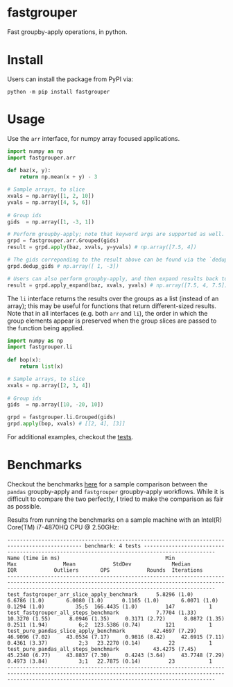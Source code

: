 [![<sjoshistrats>](https://circleci.com/gh/sjoshistrats/fastgrouper.svg?style=shield)](https://app.circleci.com/pipelines/github/sjoshistrats/fastgrouper?branch=master)

# fastgrouper
Fast groupby-apply operations, in python.
  
# Install
  
Users can install the package from PyPI via:
  
```shell
python -m pip install fastgrouper
```

# Usage

Use the `arr` interface, for numpy array focused applications.

```python
import numpy as np
import fastgrouper.arr
  
def baz(x, y):
    return np.mean(x + y) - 3

# Sample arrays, to slice
xvals = np.array([1, 2, 10])
yvals = np.array([4, 5, 6])
  
# Group ids
gids  = np.array([1, -3, 1])

# Perform groupby-apply; note that keyword args are supported as well.
grpd = fastgrouper.arr.Grouped(gids)
result = grpd.apply(baz, xvals, y=yvals) # np.array([7.5, 4])

# The gids correponding to the result above can be found via the `dedup_gids` attribute.
grpd.dedup_gids # np.array([ 1, -3])

# Users can also perform groupby-apply, and then expand results back to align with the original gids.
result = grpd.apply_expand(baz, xvals, yvals) # np.array([7.5, 4, 7.5])
```

The `li` interface returns the results over the groups as a list (instead of an array); this may be useful for functions that return different-sized results. Note that in all interfaces (e.g. both `arr` and `li`), the order in which the group elements appear is preserved when the group slices are passed to the function being applied.

  
```python
import numpy as np
import fastgrouper.li
  
def bop(x):
    return list(x)

# Sample arrays, to slice
xvals = np.array([2, 3, 4])
  
# Group ids
gids  = np.array([10, -20, 10])

grpd = fastgrouper.li.Grouped(gids)
grpd.apply(bop, xvals) # [[2, 4], [3]]
```
  
For additional examples, checkout the [tests](./python/fastgrouper/test).
  
# Benchmarks

Checkout the benchmarks [here](./python/fastgrouper/test/test_grouped_benchmark.py) for a sample comparison between the `pandas` groupby-apply and `fastgrouper` groupby-apply workflows. While it is difficult to compare the two perfectly, I tried to make the comparison as fair as possible.

Results from running the benchmarks on a sample machine with an Intel(R) Core(TM) i7-4870HQ CPU @ 2.50GHz:
  
```console
---------------------------------------------------------------------------------------------- benchmark: 4 tests ---------------------------------------------------------------------------------------------
Name (time in ms)                                  Min                Max               Mean            StdDev             Median               IQR            Outliers       OPS            Rounds  Iterations
---------------------------------------------------------------------------------------------------------------------------------------------------------------------------------------------------------------
test_fastgrouper_arr_slice_apply_benchmark      5.8296 (1.0)       6.6786 (1.0)       6.0080 (1.0)      0.1165 (1.0)       6.0071 (1.0)      0.1294 (1.0)          35;5  166.4435 (1.0)         147           1
test_fastgrouper_all_steps_benchmark            7.7704 (1.33)     10.3270 (1.55)      8.0946 (1.35)     0.3171 (2.72)      8.0872 (1.35)     0.2511 (1.94)          6;2  123.5386 (0.74)        121           1
test_pure_pandas_slice_apply_benchmark         42.4697 (7.29)     46.9096 (7.02)     43.0534 (7.17)     0.9816 (8.42)     42.6915 (7.11)     0.4361 (3.37)          2;3   23.2270 (0.14)         22           1
test_pure_pandas_all_steps_benchmark           43.4275 (7.45)     45.2340 (6.77)     43.8837 (7.30)     0.4243 (3.64)     43.7748 (7.29)     0.4973 (3.84)          3;1   22.7875 (0.14)         23           1
---------------------------------------------------------------------------------------------------------------------------------------------------------------------------------------------------------------
```

